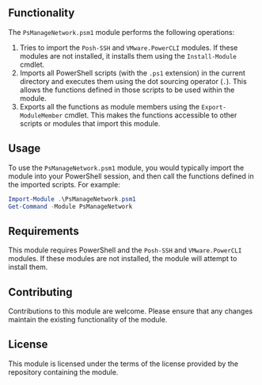 ## Functionality

The `PsManageNetwork.psm1` module performs the following operations:

1. Tries to import the `Posh-SSH` and `VMware.PowerCLI` modules. If these modules are not installed, it installs them using the `Install-Module` cmdlet.
2. Imports all PowerShell scripts (with the `.ps1` extension) in the current directory and executes them using the dot sourcing operator (`.`). This allows the functions defined in those scripts to be used within the module.
3. Exports all the functions as module members using the `Export-ModuleMember` cmdlet. This makes the functions accessible to other scripts or modules that import this module.

## Usage

To use the `PsManageNetwork.psm1` module, you would typically import the module into your PowerShell session, and then call the functions defined in the imported scripts. For example:

```powershell
Import-Module .\PsManageNetwork.psm1
Get-Command -Module PsManageNetwork
```

## Requirements

This module requires PowerShell and the `Posh-SSH` and `VMware.PowerCLI` modules. If these modules are not installed, the module will attempt to install them.

## Contributing

Contributions to this module are welcome. Please ensure that any changes maintain the existing functionality of the module.

## License

This module is licensed under the terms of the license provided by the repository containing the module.